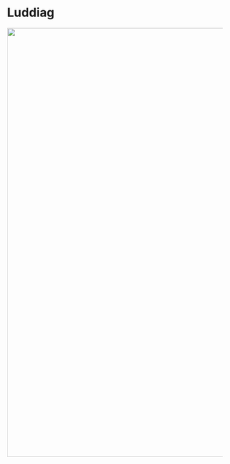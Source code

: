 # Luddiag

<div id="header" align="center">
  <img src="https://media.giphy.com/media/hrBmVoBi0dekru0VdP/giphy.gif" width="1000"/>
</div>

